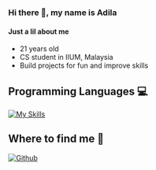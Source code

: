 ### Hi there 👋, my name is Adila
#### Just a lil about me

- 21 years old
- CS student in IIUM, Malaysia
- Build projects for fun and improve skills

## Programming Languages 💻

[![My Skills](https://skillicons.dev/icons?i=c,js,html,css,blender)](https://skillicons.dev)

## Where to find me 📱

<a href="https://github.com/DilaFaizul" target="_blank"><img alt="Github" src="https://img.shields.io/badge/GitHub-%2312100E.svg?&style=for-the-badge&logo=Github&logoColor=white" /></a>


